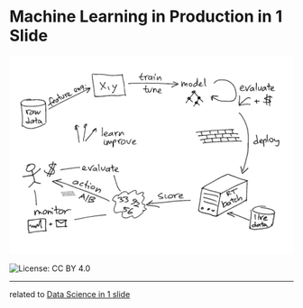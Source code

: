 
Machine Learning in Production in 1 Slide
=======================

![](MLprod-1slide.png)

![License: CC BY 4.0](https://licensebuttons.net/l/by/4.0/80x15.png)

-------------------------------------

related to [Data Science in 1 slide](https://github.com/szilard/datascience-1slide)



